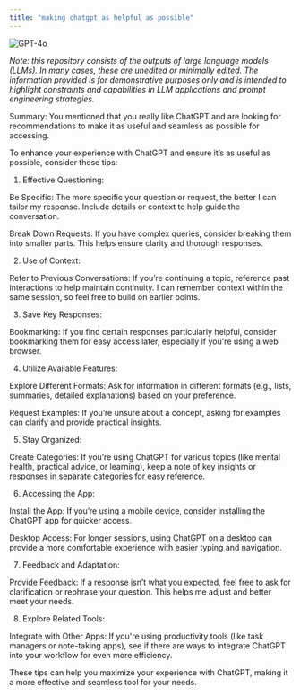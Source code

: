 ```yaml
---
title: "making chatgpt as helpful as possible"
---
```

![GPT-4o](https://img.shields.io/badge/GPT--4o-3333FF?style=for-the-badge&logo=openai&logoColor=white)



*Note: this repository consists of the outputs of large language models (LLMs). In many cases, these are unedited or minimally edited. The information provided is for demonstrative purposes only and is intended to highlight constraints and capabilities in LLM applications and prompt engineering strategies.*


Summary: You mentioned that you really like ChatGPT and are looking for recommendations to make it as useful and seamless as possible for accessing.

To enhance your experience with ChatGPT and ensure it’s as useful as possible, consider these tips:

1. Effective Questioning:

Be Specific: The more specific your question or request, the better I can tailor my response. Include details or context to help guide the conversation.

Break Down Requests: If you have complex queries, consider breaking them into smaller parts. This helps ensure clarity and thorough responses.


2. Use of Context:

Refer to Previous Conversations: If you’re continuing a topic, reference past interactions to help maintain continuity. I can remember context within the same session, so feel free to build on earlier points.


3. Save Key Responses:

Bookmarking: If you find certain responses particularly helpful, consider bookmarking them for easy access later, especially if you're using a web browser.


4. Utilize Available Features:

Explore Different Formats: Ask for information in different formats (e.g., lists, summaries, detailed explanations) based on your preference.

Request Examples: If you’re unsure about a concept, asking for examples can clarify and provide practical insights.


5. Stay Organized:

Create Categories: If you’re using ChatGPT for various topics (like mental health, practical advice, or learning), keep a note of key insights or responses in separate categories for easy reference.


6. Accessing the App:

Install the App: If you’re using a mobile device, consider installing the ChatGPT app for quicker access.

Desktop Access: For longer sessions, using ChatGPT on a desktop can provide a more comfortable experience with easier typing and navigation.


7. Feedback and Adaptation:

Provide Feedback: If a response isn’t what you expected, feel free to ask for clarification or rephrase your question. This helps me adjust and better meet your needs.


8. Explore Related Tools:

Integrate with Other Apps: If you're using productivity tools (like task managers or note-taking apps), see if there are ways to integrate ChatGPT into your workflow for even more efficiency.


These tips can help you maximize your experience with ChatGPT, making it a more effective and seamless tool for your needs.

